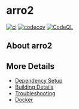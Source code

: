 # arro2

[![ci](https://github.com/GerardT/arro2/actions/workflows/ci.yml/badge.svg)](https://github.com/GerardT/arro2/actions/workflows/ci.yml)
[![codecov](https://codecov.io/gh/GerardT/arro2/branch/main/graph/badge.svg)](https://codecov.io/gh/GerardT/arro2)
[![CodeQL](https://github.com/GerardT/arro2/actions/workflows/codeql-analysis.yml/badge.svg)](https://github.com/GerardT/arro2/actions/workflows/codeql-analysis.yml)

## About arro2



## More Details

 * [Dependency Setup](README_dependencies.md)
 * [Building Details](README_building.md)
 * [Troubleshooting](README_troubleshooting.md)
 * [Docker](README_docker.md)
